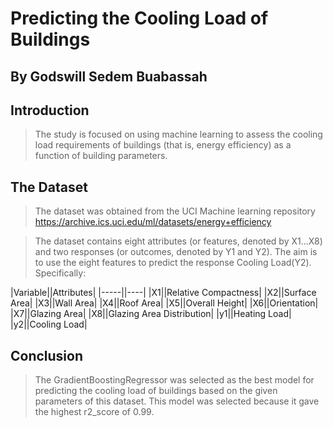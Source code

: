 # Predicting the Cooling Load of Buildings
## By Godswill Sedem Buabassah

## Introduction

>The study is focused on using machine learning to assess the cooling load requirements of buildings (that is, energy efficiency) as a function of building parameters.


## The Dataset

>The dataset was obtained from the UCI Machine learning repository https://archive.ics.uci.edu/ml/datasets/energy+efficiency

>The dataset contains eight attributes (or features, denoted by X1...X8) and two responses (or outcomes, denoted by Y1 and Y2). The aim is to use the eight features to predict the response Cooling Load(Y2).
Specifically:

|Variable||Attributes|
|-----||----|
|X1||Relative Compactness|
|X2||Surface Area|
|X3||Wall Area|
|X4||Roof Area|
|X5||Overall Height|
|X6||Orientation|
|X7||Glazing Area|
|X8||Glazing Area Distribution|
|y1||Heating Load|
|y2||Cooling Load|


## Conclusion

>The GradientBoostingRegressor was selected as the best model for predicting the cooling load of buildings based on the given parameters of this dataset. This model was selected because it gave the highest r2_score of 0.99.





```python

```
